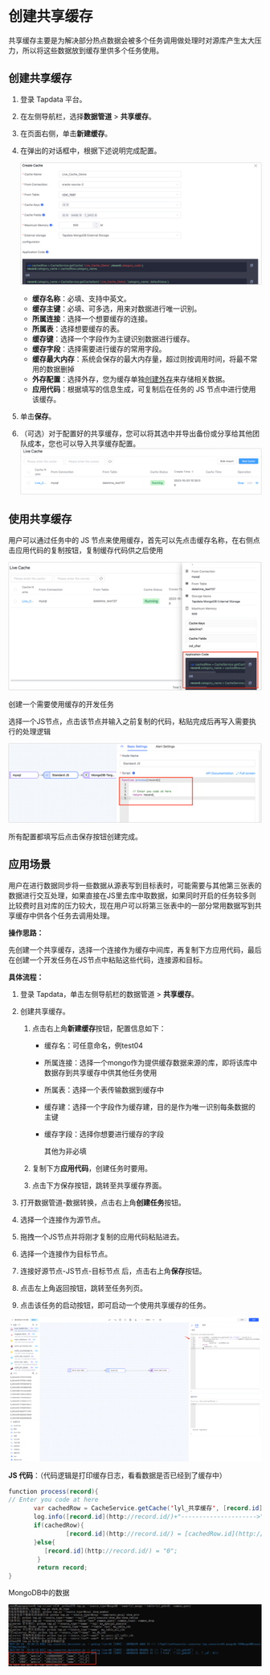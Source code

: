 # 创建共享缓存

共享缓存主要是为解决部分热点数据会被多个任务调用做处理时对源库产生太大压力，所以将这些数据放到缓存里供多个任务使用。



## 创建共享缓存

1. 登录 Tapdata 平台。

2. 在左侧导航栏，选择**数据管道** > **共享缓存**。

3. 在页面右侧，单击**新建缓存**。

4. 在弹出的对话框中，根据下述说明完成配置。

   ![共享缓存](../../images/apply_external_storage_shared_cache_cn.png)

   * **缓存名称**：必填、支持中英文。
   * **缓存主键**：必填、可多选，用来对数据进行唯一识别。
   * **所属连接**：选择一个想要缓存的连接。
   * **所属表**：选择想要缓存的表。
   * **缓存键**：选择一个字段作为主键识别数据进行缓存。
   * **缓存字段**：选择需要进行缓存的常用字段。
   * **缓存最大内存**：系统会保存的最大内存量，超过则按调用时间，将最不常用的数据删掉
   * **外存配置**：选择外存，您为缓存单独[创建外存](../manage-system/manage-external-storage.md)来存储相关数据。
   * **应用代码**：根据填写的信息生成，可复制后在任务的 JS 节点中进行使用该缓存。

5. 单击**保存**。

6. （可选）对于配置好的共享缓存，您可以将其选中并导出备份或分享给其他团队成本，您也可以导入共享缓存配置。
   ![导入/导出共享缓存配置](../../images/import_export_shared_cache.png)

   



## 使用共享缓存

用户可以通过任务中的 JS 节点来使用缓存，首先可以先点击缓存名称，在右侧点击应用代码的复制按钮，复制缓存代码供之后使用

![](../../images/use_shared_cache_1.png)



创建一个需要使用缓存的开发任务

选择一个JS节点，点击该节点并输入之前复制的代码，粘贴完成后再写入需要执行的处理逻辑

![](../../images/use_shared_cache_2.png)



所有配置都填写后点击保存按钮创建完成。





## 应用场景

用户在进行数据同步将一些数据从源表写到目标表时，可能需要与其他第三张表的数据进行交互处理，如果直接在JS里去库中取数据，如果同时开启的任务较多则比较费时且对库的压力较大，现在用户可以将第三张表中的一部分常用数据写到共享缓存中供各个任务去调用处理。



**操作思路：**

先创建一个共享缓存，选择一个连接作为缓存中间库，再复制下方应用代码，最后在创建一个开发任务在JS节点中粘贴这些代码，连接源和目标。



**具体流程：**

1. 登录 Tapdata，单击左侧导航栏的数据管道 > **共享缓存**。

2. 创建共享缓存。

   1. 点击右上角**新建缓存**按钮，配置信息如下：

      * 缓存名：可任意命名，例test04

      * 所属连接：选择一个mongo作为提供缓存数据来源的库，即将该库中数据存到共享缓存中供其他任务使用

      * 所属表：选择一个表传输数据到缓存中

      * 缓存建：选择一个字段作为缓存建，目的是作为唯一识别每条数据的主键

      * 缓存字段：选择你想要进行缓存的字段

        其他为非必填

   2. 复制下方**应用代码**，创建任务时要用。

   3. 点击下方保存按钮，跳转至共享缓存界面。

3. 打开数据管道-数据转换，点击右上角**创建任务**按钮。

4. 选择一个连接作为源节点。

5. 拖拽一个JS节点并将刚才复制的应用代码粘贴进去。

6. 选择一个连接作为目标节点。

7. 连接好源节点-JS节点-目标节点 后，点击右上角**保存**按钮。

8. 点击左上角返回按钮，跳转至任务列页。

9. 点击该任务的启动按钮，即可启动一个使用共享缓存的任务。

![](../../images/use_shared_cache_3.png)





**JS 代码**：（代码逻辑是打印缓存日志，看看数据是否已经到了缓存中）

```java
function process(record){
// Enter you code at here
       var cachedRow = CacheService.getCache('lyl_共享缓存', [record.id](http://record.id/) );
       log.info([record.id](http://record.id/)+"--------------------->"+JSONUtil.obj2Json(cachedRow));
       if(cachedRow){
                [record.id](http://record.id/) = [cachedRow.id](http://cachedrow.id/);
       }else{
          [record.id](http://record.id/) = "0";
        }
        return record;
}
```



MongoDB中的数据

![](../../images/use_shared_cache_4.png)